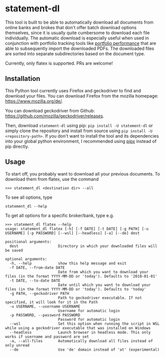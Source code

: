# statement-dl

This tool is built to be able to automatically download all documents from 
online banks and brokes that don't offer batch download options themselves, 
since it is usually quite cumbersome to download each file individually. The
automatic download is especially useful when used in conjunction with portfolio 
tracking tools like 
[portfolio performance](https://www.portfolio-performance.info/) that are able
to subsequently import the downloaded PDFs. The downloaded files are 
sorted into separate subdirectories based on the document type.

Currently, only flatex is supported. PRs are welcome!

## Installation

This Python tool currently uses Firefox and geckodriver to find and download
your files. You can download Firefox from the mozilla homepage: 
https://www.mozilla.org/de/.

You can download geckodriver from Github: 
https://github.com/mozilla/geckodriver/releases.

Then, download `statement-dl` using pip: `pip install -U statement-dl` or simply
clone the repository and install from source using 
`pip install -U <repository-path>`. If you don't want to install the tool and 
its dependencies into your global python environment, I recommended using 
[pipx](https://github.com/pipxproject/pipx) instead of pip directly.


## Usage

To start off, you probably want to download all your previous documents. To download
them from flatex, use the command 

`>>> statement_dl <destination dir> --all`

To see all options, type

`statement_dl --help`

To get all options for a specific broker/bank, type e.g.

```
>>> statement_dl flatex --help
usage: statement_dl flatex [-h] [-f DATE] [-t DATE] [-g PATH] [-u USERNAME] [-p PASSWORD] [--wsl] [--headless] [-a] [--de] dest

positional arguments:
  dest                  Directory in which your downloaded files will be saved

optional arguments:
  -h, --help            show this help message and exit
  -f DATE, --from-date DATE
                        Date from which you want to download your files (in the format YYYY-MM-DD or 'today'). Defaults to '2010-01-01'
  -t DATE, --to-date DATE
                        Date until which you want to download your files (in the format YYYY-MM-DD or 'today'). Defaults to 'today'
  -g PATH, --geckodriver PATH
                        Path to geckodriver executable. If not specified, it will look for it in the Path
  -u USERNAME, --username USERNAME
                        Username for automatic login
  -p PASSWORD, --password PASSWORD
                        Password for automatic login
  --wsl                 Set this option when running the script in WSL while using a geckodriver executable that was installed on Windows
  --headless            Launch browser in headless mode. This only works if username and password are set
  -a, --all-files       Automatically download all files instead of only unread
  --de                  Use 'de' domain instead of 'at' (experimental)
```

